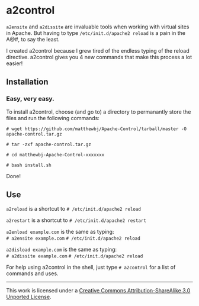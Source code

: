 # a2control

`a2ensite` and `a2dissite` are invaluable tools when working with virtual sites in Apache. But having to type `/etc/init.d/apache2 reload` is a pain in the A@#, to say the least.

I created a2control because I grew tired of the endless typing of the reload directive. a2control gives you 4 new commands that make this process a lot easier!

## Installation

### Easy, very easy.

To install a2control, choose (and go to) a directory to permanantly store the files and run the following commands:

`# wget https://github.com/matthewbj/Apache-Control/tarball/master -O apache-control.tar.gz`

`# tar -zxf apache-control.tar.gz`

`# cd matthewbj-Apache-Control-xxxxxxx`

`# bash install.sh`

Done!

## Use

`a2reload` is a shortcut to `# /etc/init.d/apache2 reload` 
 
`a2restart` is a shortcut to `# /etc/init.d/apache2 restart` 
 
`a2enload example.com` is the same as typing:  
```# a2ensite example.com```
```# /etc/init.d/apache2 reload```  

`a2disload example.com` is the same as typing:  
```# a2dissite example.com```
```# /etc/init.d/apache2 reload``` 

For help using a2control in the shell, just type `# a2control` for a list of commands and uses.

* * *

This work is licensed under a [Creative Commons Attribution-ShareAlike 3.0 Unported License][1].

 [1]: http://creativecommons.org/licenses/by-sa/3.0/
 